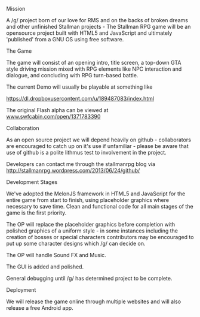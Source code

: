 Mission

A /g/ project born of our love for RMS and on the backs of broken dreams and other unfinished Stallman projects - The Stallman RPG game will be an opensource project built with HTML5 and JavaScript and ultimately 'published' from a GNU OS using free software.

The Game

The game will consist of an opening intro, title screen, a top-down GTA style driving mission mixed with RPG elements like NPC interaction and dialogue, and concluding with RPG turn-based battle. 

The current Demo will usually be playable at something like 

https://dl.dropboxusercontent.com/u/189487083/index.html

The original Flash alpha can be viewed at www.swfcabin.com/open/1371783390

Collaboration

As an open source project we will depend heavily on github - collaborators are encouraged to catch up on it's use if unfamiliar - please be aware that use of github is a polite lithmus test to involvement in the project.

Developers can contact me through the stallmanrpg blog via http://stallmanrpg.wordpress.com/2013/06/24/github/

Development Stages

We've adopted the MelonJS framework in HTML5 and JavaScript for the entire game from start to finish, using placeholder graphics where necessary to save time. Clean and functional code for all main stages of the game is the first priority.

The OP will replace the placeholder graphics before completion with polished graphics of a uniform style - in some instances including the creation of bosses or special characters contributors may be encouraged to put up some character designs which /g/ can decide on.

The OP will handle Sound FX and Music.

The GUI is added and polished.

General debugging until /g/ has determined project to be complete.

Deployment

We will release the game online through multiple websites and will also release a free Android app.
